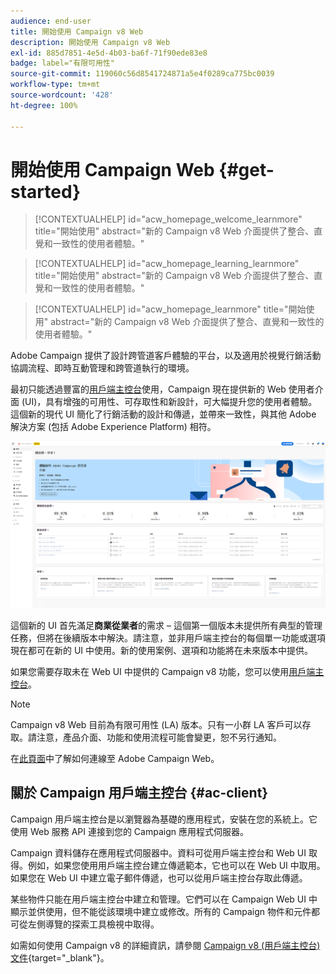 ```yaml
---
audience: end-user
title: 開始使用 Campaign v8 Web
description: 開始使用 Campaign v8 Web
exl-id: 885d7851-4e5d-4b03-ba6f-71f90ede83e8
badge: label="有限可用性"
source-git-commit: 119060c56d8541724871a5e4f0289ca775bc0039
workflow-type: tm+mt
source-wordcount: '428'
ht-degree: 100%

---
```


# 開始使用 Campaign Web {#get-started}


>[!CONTEXTUALHELP]
>id="acw_homepage_welcome_learnmore"
>title="開始使用"
>abstract="新的 Campaign v8 Web 介面提供了整合、直覺和一致性的使用者體驗。"

>[!CONTEXTUALHELP]
>id="acw_homepage_learning_learnmore"
>title="開始使用"
>abstract="新的 Campaign v8 Web 介面提供了整合、直覺和一致性的使用者體驗。"

>[!CONTEXTUALHELP]
>id="acw_homepage_learnmore"
>title="開始使用"
>abstract="新的 Campaign v8 Web 介面提供了整合、直覺和一致性的使用者體驗。"

Adobe Campaign 提供了設計跨管道客戶體驗的平台，以及適用於視覺行銷活動協調流程、即時互動管理和跨管道執行的環境。

最初只能透過豐富的[用戶端主控台](#ac-client)使用，Campaign 現在提供新的 Web 使用者介面 (UI)，具有增強的可用性、可存取性和新設計，可大幅提升您的使用者體驗。這個新的現代 UI 簡化了行銷活動的設計和傳遞，並帶來一致性，與其他 Adobe 解決方案 (包括 Adobe Experience Platform) 相符。

![](assets/home.png)

這個新的 UI 首先滿足&#x200B;**商業從業者**&#x200B;的需求 – 這個第一個版本未提供所有典型的管理任務，但將在後續版本中解決。請注意，並非用戶端主控台的每個單一功能或選項現在都可在新的 UI 中使用。新的使用案例、選項和功能將在未來版本中提供。

如果您需要存取未在 Web UI 中提供的 Campaign v8 功能，您可以使用[用戶端主控台](#ac-client)。


>[!NOTE]
>
>Campaign v8 Web 目前為有限可用性 (LA) 版本。只有一小群 LA 客戶可以存取。請注意，產品介面、功能和使用流程可能會變更，恕不另行通知。

在[此頁面](connect-to-campaign.md)中了解如何連線至 Adobe Campaign Web。

## 關於 Campaign 用戶端主控台 {#ac-client}

Campaign 用戶端主控台是以瀏覽器為基礎的應用程式，安裝在您的系統上。它使用 Web 服務 API 連接到您的 Campaign 應用程式伺服器。

Campaign 資料儲存在應用程式伺服器中。資料可從用戶端主控台和 Web UI 取得。例如，如果您使用用戶端主控台建立傳遞範本，它也可以在 Web UI 中取用。如果您在 Web UI 中建立電子郵件傳遞，也可以從用戶端主控台存取此傳遞。

某些物件只能在用戶端主控台中建立和管理。它們可以在 Campaign Web UI 中顯示並供使用，但不能從該環境中建立或修改。所有的 Campaign 物件和元件都可從左側導覽的探索工具檢視中取得。

如需如何使用 Campaign v8 的詳細資訊，請參閱 [Campaign v8 (用戶端主控台) 文件](https://experienceleague.adobe.com/docs/campaign/campaign-v8/campaign-home.html?lang=zh-Hant){target="_blank"}。
